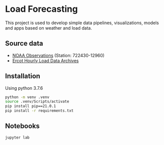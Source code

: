 # Load Forecasting

This project is used to develop simple data pipelines, visualizations, models and apps based on weather and load data.

## Source data

- [NOAA Observations](https://www1.ncdc.noaa.gov/pub/data/noaa/isd-lite/) (Station: 722430-12960)
- [Ercot Hourly Load Data Archives](http://www.ercot.com/gridinfo/load/load_hist/)


## Installation

Using python 3.7.6

```bash
python -m venv .venv
source .venv/Scripts/activate
pip install pip==21.0.1
pip install -r requirements.txt
```

## Notebooks

```bash
jupyter lab
```